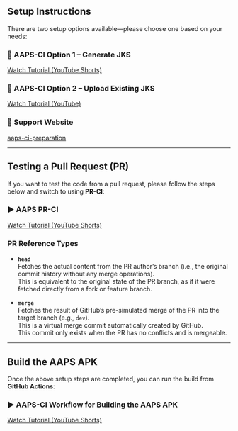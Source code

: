 ## Setup Instructions

There are two setup options available—please choose one based on your needs:

### 🔹 AAPS-CI Option 1 – Generate JKS  
[Watch Tutorial (YouTube Shorts)](https://youtube.com/shorts/Z8aSEXFqBBc?feature=share)

### 🔹 AAPS-CI Option 2 – Upload Existing JKS  
[Watch Tutorial (YouTube)](https://youtu.be/7RdCEGhG0zo)

### 🔗 Support Website  
[aaps-ci-preparation](https://github.com/Angus-repo/aaps-ci-preparation/releases/latest)

---

## Testing a Pull Request (PR)

If you want to test the code from a pull request, please follow the steps below and switch to using **PR-CI**:

### ▶️ AAPS PR-CI  
[Watch Tutorial (YouTube Shorts)](https://youtube.com/shorts/tmdcXvgaHfU?feature=share)

### PR Reference Types

- **`head`**  
  Fetches the actual content from the PR author’s branch (i.e., the original commit history without any merge operations).  
  This is equivalent to the original state of the PR branch, as if it were fetched directly from a fork or feature branch.

- **`merge`**  
  Fetches the result of GitHub’s pre-simulated merge of the PR into the target branch (e.g., `dev`).  
  This is a virtual merge commit automatically created by GitHub.  
  This commit only exists when the PR has no conflicts and is mergeable.

---

## Build the AAPS APK

Once the above setup steps are completed, you can run the build from **GitHub Actions**:

### ▶️ AAPS-CI Workflow for Building the AAPS APK  
[Watch Tutorial (YouTube Shorts)](https://youtube.com/shorts/7en4SF9bt-E?feature=share)